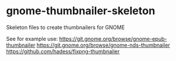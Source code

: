 gnome-thumbnailer-skeleton
==========================

Skeleton files to create thumbnailers for GNOME

See for example use:
https://git.gnome.org/browse/gnome-epub-thumbnailer
https://git.gnome.org/browse/gnome-nds-thumbnailer
https://github.com/hadess/fixpng-thumbnailer
